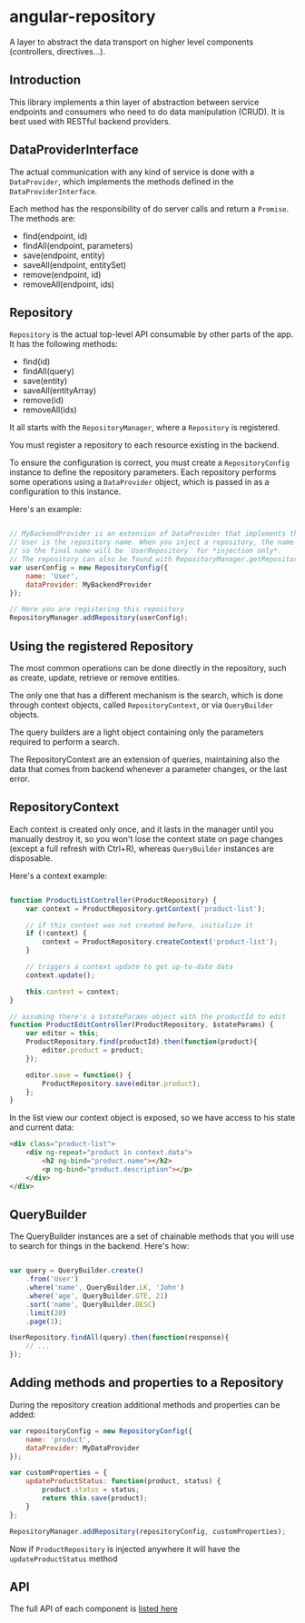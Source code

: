 # angular-repository

A layer to abstract the data transport on higher level components (controllers, directives...).

## Introduction

This library implements a thin layer of abstraction between service endpoints and consumers who need
to do data manipulation (CRUD). It is best used with RESTful backend providers.

## DataProviderInterface

The actual communication with any kind of service is done with a `DataProvider`, which implements
the methods defined in the `DataProviderInterface`. 

Each method has the responsibility of do server calls and return a `Promise`. The methods are:

* find(endpoint, id)
* findAll(endpoint, parameters)
* save(endpoint, entity)
* saveAll(endpoint, entitySet)
* remove(endpoint, id)
* removeAll(endpoint, ids)

## Repository

`Repository` is the actual top-level API consumable by other parts of the app. It has the following methods:

* find(id)
* findAll(query)
* save(entity)
* saveAll(entityArray)
* remove(id)
* removeAll(ids)

It all starts with the `RepositoryManager`, where a `Repository` is registered.

You must register a repository to each resource existing in the backend.

To ensure the configuration is correct, you must create a `RepositoryConfig` instance to define the
repository parameters. Each repository performs some operations using a `DataProvider` object, which
is passed in as a configuration to this instance.

Here's an example:

```javascript

// MyBackendProvider is an extension of DataProvider that implements the communication
// User is the repository name. When you inject a repository, the name is added with a `Repository` suffix
// so the final name will be `UserRepository` for *injection only*.
// The repository can also be found with RepositoryManager.getRepository('User');
var userConfig = new RepositoryConfig({
	name: 'User',
	dataProvider: MyBackendProvider
});

// Here you are registering this repository
RepositoryManager.addRepository(userConfig);

```

## Using the registered Repository

The most common operations can be done directly in the repository, such as create, update, retrieve
or remove entities. 

The only one that has a different mechanism is the search, which is done through
context objects, called `RepositoryContext`, or via `QueryBuilder` objects.

The query builders are a light object containing only the parameters required to perform a search.

The RepositoryContext are an extension of queries, maintaining also the data that comes from backend
whenever a parameter changes, or the last error.

## RepositoryContext

Each context is created only once, and it lasts in the manager until you manually destroy it, 
so you won't lose the context state on page changes (except a full refresh with Ctrl+R), whereas
`QueryBuilder` instances are disposable.

Here's a context example:

```javascript

function ProductListController(ProductRepository) {
	var context = ProductRepository.getContext('product-list');

	// if this context was not created before, initialize it
	if (!context) {
		context = ProductRepository.createContext('product-list');
	}

	// triggers a context update to get up-to-date data
	context.update();

	this.context = context;
}

// assuming there's a $stateParams object with the productId to edit
function ProductEditController(ProductRepository, $stateParams) {
	var editor = this;
	ProductRepository.find(productId).then(function(product){
		editor.product = product;
	});

	editor.save = function() {
		ProductRepository.save(editor.product);
	};
}

```

In the list view our context object is exposed, so we have access to his state and current data:

```html
<div class="product-list">
	<div ng-repeat="product in context.data">
		<h2 ng-bind="product.name"></h2>
		<p ng-bind="product.description"></p>
	</div>
</div>
```

## QueryBuilder

The QueryBuilder instances are a set of chainable methods that you will use to search for things in the
backend. Here's how:

```javascript

var query = QueryBuilder.create()
	.from('User')
	.where('name', QueryBuilder.LK, 'John')
	.where('age', QueryBuilder.GTE, 21)
	.sort('name', QueryBuilder.DESC)
	.limit(20)
	.page(1);

UserRepository.findAll(query).then(function(response){
	// ...
});

```

## Adding methods and properties to a Repository

During the repository creation additional methods and properties can be added:

```javascript
var repositoryConfig = new RepositoryConfig({
	name: 'product',
	dataProvider: MyDataProvider
});

var customProperties = {
	updateProductStatus: function(product, status) {
		product.status = status;
		return this.save(product);
	}
};

RepositoryManager.addRepository(repositoryConfig, customProperties);
```

Now if `ProductRepository` is injected anywhere it will have the `updateProductStatus` method

## API

The full API of each component is [listed here](https://github.com/darlanalves/angular-repository/blob/master/API.md)


